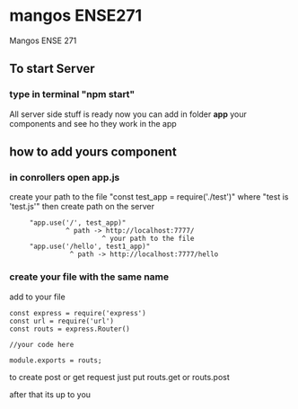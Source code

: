 # mangos ENSE271
Mangos ENSE 271

## To start Server 
### type in terminal "npm start"

All server side stuff is ready 
now you can add in folder __app__ your components and see ho they work in the app

## how to add yours component
### in conrollers open app.js 
create your path to the file
"const test_app = require('./test')"
where "test is 'test.js'"
then create path on the server

         "app.use('/', test_app)"
                  ^ path -> http://localhost:7777/
                           ^ your path to the file
         "app.use('/hello', test1_app)"
                   ^ path -> http://localhost:7777/hello
                       
### create your file with the same name

add to your file

    const express = require('express')
    const url = require('url')
    const routs = express.Router()
    
    //your code here
    
    module.exports = routs;
    

to create post or get request just put 
    routs.get or routs.post

after that its up to you 


